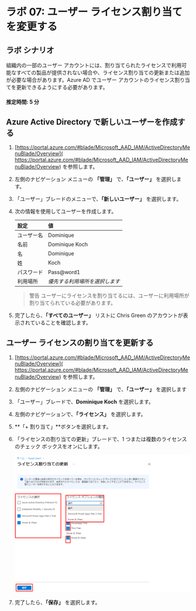 ﻿---
lab:
    title: '07 - ユーザー ライセンス割り当てを変更する'
    learning path: '01'
    module: 'モジュール 02 - ID の作成、構成、管理を行う'
---

# ラボ 07: ユーザー ライセンス割り当てを変更する

## ラボ シナリオ

組織内の一部のユーザー アカウントには、割り当てられたライセンスで利用可能なすべての製品が提供されない場合や、ライセンス割り当ての更新または追加が必要な場合があります。Azure AD でユーザー アカウントのライセンス割り当てを更新できるようにする必要があります。

#### 推定時間: 5 分

## Azure Active Directory で新しいユーザーを作成する

1. [https://portal.azure.com/#blade/Microsoft_AAD_IAM/ActiveDirectoryMenuBlade/Overview]( https://portal.azure.com/#blade/Microsoft_AAD_IAM/ActiveDirectoryMenuBlade/Overview) を参照します。

1. 左側のナビゲーション メニューの **「管理」** で、**「ユーザー」** を選択します。

1. 「ユーザー」ブレードのメニューで、**「新しいユーザー」** を選択します。

1. 次の情報を使用してユーザーを作成します。

    | **設定**| **値**|
    | :--- | :--- |
    | ユーザー名| Dominique|
    | 名前| Dominique Koch|
    | 名| Dominique|
    | 姓| Koch|
    | パスワード| Pass@word1|
    | 利用場所| *優先する利用場所を選択します*|

    >警告
    >ユーザーにライセンスを割り当てるには、ユーザーに利用場所が割り当てられている必要があります。

1. 完了したら、**「すべてのユーザー」** リストに Chris Green のアカウントが表示されていることを確認します。

## ユーザー ライセンスの割り当てを更新する

1. [https://portal.azure.com/#blade/Microsoft_AAD_IAM/ActiveDirectoryMenuBlade/Overview]( https://portal.azure.com/#blade/Microsoft_AAD_IAM/ActiveDirectoryMenuBlade/Overview) を参照します。

1. 左側のナビゲーション メニューの **「管理」** で、**「ユーザー」** を選択します

1. 「ユーザー」ブレードで、**Dominique Koch** を選択します。

1. 左側のナビゲーションで、**「ライセンス」** を選択します。

1. **「+ 割り当て」**ボタンを選択します。 

1. 「ライセンスの割り当ての更新」ブレードで、1 つまたは複数のライセンスのチェック ボックスをオンにします。

    ![「ライセンスの割り当ての更新」ページとライセンス オプションが強調表示されている画面イメージ](./media/lp1-mod2-assign-user-license-options.png)

1. 完了したら、**「保存」** を選択します。
